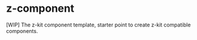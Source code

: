 # z-component
[WIP] The z-kit component template, starter point to create z-kit compatible components.
